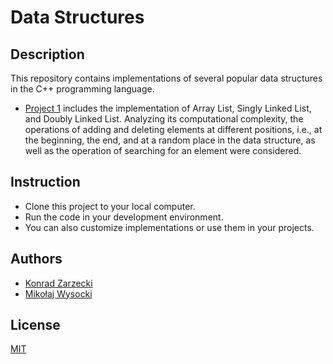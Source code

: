 # Data Structures
## Description
This repository contains implementations of several popular data structures in the C++ programming language.

- [Project 1](https://github.com/KingLoczek/Data-Structures/tree/main/Project%201) includes the implementation of Array List, Singly Linked List, and Doubly Linked List. Analyzing its computational complexity, the operations of adding and deleting elements at different positions, i.e., at the beginning, the end, and at a random place in the data structure, as well as the operation of searching for an element were considered.

## Instruction
- Clone this project to your local computer.
- Run the code in your development environment.
- You can also customize implementations or use them in your projects.

## Authors

- [Konrad Zarzecki](https://github.com/KingLoczek)
- [Mikołaj Wysocki](https://github.com/valueclass)

## License

[MIT](https://github.com/KingLoczek/Data-Structures/blob/main/LICENSE)

